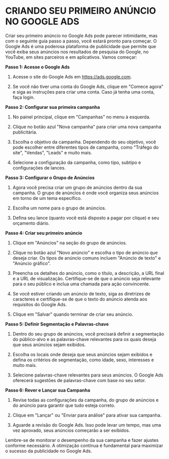 # CRIANDO SEU PRIMEIRO ANÚNCIO NO GOOGLE ADS
Criar seu primeiro anúncio no Google Ads pode parecer intimidante, mas com o seguinte guia passo a passo, você estará pronto para começar. O Google Ads é uma poderosa plataforma de publicidade que permite que você exiba seus anúncios nos resultados de pesquisa do Google, no YouTube, em sites parceiros e em aplicativos. Vamos começar:

**Passo 1: Acesse o Google Ads**

1. Acesse o site do Google Ads em https://ads.google.com.

2. Se você não tiver uma conta do Google Ads, clique em "Comece agora" e siga as instruções para criar uma conta. Caso já tenha uma conta, faça login.

**Passo 2: Configurar sua primeira campanha**

1. No painel principal, clique em "Campanhas" no menu à esquerda.

2. Clique no botão azul "Nova campanha" para criar uma nova campanha publicitária.

3. Escolha o objetivo da campanha. Dependendo do seu objetivo, você pode escolher entre diferentes tipos de campanha, como "Tráfego do site", "Vendas", "Leads" e muito mais.

4. Selecione a configuração da campanha, como tipo, subtipo e configurações de lances.

**Passo 3: Configurar o Grupo de Anúncios**

1. Agora você precisa criar um grupo de anúncios dentro da sua campanha. O grupo de anúncios é onde você organiza seus anúncios em torno de um tema específico.

2. Escolha um nome para o grupo de anúncios.

3. Defina seu lance (quanto você está disposto a pagar por clique) e seu orçamento diário.

**Passo 4: Criar seu primeiro anúncio**

1. Clique em "Anúncios" na seção do grupo de anúncios.

2. Clique no botão azul "Novo anúncio" e escolha o tipo de anúncio que deseja criar. Os tipos de anúncio comuns incluem "Anúncio de texto" e "Anúncio gráfico".

3. Preencha os detalhes do anúncio, como o título, a descrição, a URL final e a URL de visualização. Certifique-se de que o anúncio seja relevante para o seu público e inclua uma chamada para ação convincente.

4. Se você estiver criando um anúncio de texto, siga as diretrizes de caracteres e certifique-se de que o texto do anúncio atenda aos requisitos do Google Ads.

5. Clique em "Salvar" quando terminar de criar seu anúncio.

**Passo 5: Definir Segmentação e Palavras-chave**

1. Dentro do seu grupo de anúncios, você precisará definir a segmentação do público-alvo e as palavras-chave relevantes para os quais deseja que seus anúncios sejam exibidos.

2. Escolha os locais onde deseja que seus anúncios sejam exibidos e defina os critérios de segmentação, como idade, sexo, interesses e muito mais.

3. Selecione palavras-chave relevantes para seus anúncios. O Google Ads oferecerá sugestões de palavras-chave com base no seu setor.

**Passo 6: Rever e Lançar sua Campanha**

1. Revise todas as configurações da campanha, do grupo de anúncios e do anúncio para garantir que tudo esteja correto.

2. Clique em "Lançar" ou "Enviar para análise" para ativar sua campanha.

3. Aguarde a revisão do Google Ads. Isso pode levar um tempo, mas uma vez aprovado, seus anúncios começarão a ser exibidos.

Lembre-se de monitorar o desempenho da sua campanha e fazer ajustes conforme necessário. A otimização contínua é fundamental para maximizar o sucesso da publicidade no Google Ads.